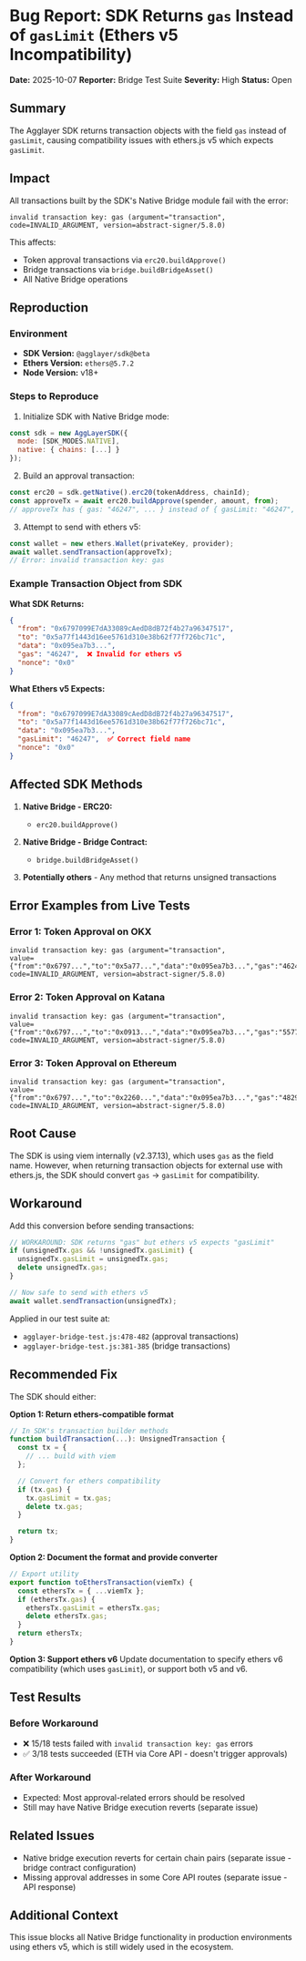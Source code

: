 # Bug Report: SDK Returns `gas` Instead of `gasLimit` (Ethers v5 Incompatibility)

**Date:** 2025-10-07
**Reporter:** Bridge Test Suite
**Severity:** High
**Status:** Open

## Summary

The Agglayer SDK returns transaction objects with the field `gas` instead of `gasLimit`, causing compatibility issues with ethers.js v5 which expects `gasLimit`.

## Impact

All transactions built by the SDK's Native Bridge module fail with the error:
```
invalid transaction key: gas (argument="transaction", code=INVALID_ARGUMENT, version=abstract-signer/5.8.0)
```

This affects:
- Token approval transactions via `erc20.buildApprove()`
- Bridge transactions via `bridge.buildBridgeAsset()`
- All Native Bridge operations

## Reproduction

### Environment
- **SDK Version:** `@agglayer/sdk@beta`
- **Ethers Version:** `ethers@5.7.2`
- **Node Version:** v18+

### Steps to Reproduce

1. Initialize SDK with Native Bridge mode:
```javascript
const sdk = new AggLayerSDK({
  mode: [SDK_MODES.NATIVE],
  native: { chains: [...] }
});
```

2. Build an approval transaction:
```javascript
const erc20 = sdk.getNative().erc20(tokenAddress, chainId);
const approveTx = await erc20.buildApprove(spender, amount, from);
// approveTx has { gas: "46247", ... } instead of { gasLimit: "46247", ... }
```

3. Attempt to send with ethers v5:
```javascript
const wallet = new ethers.Wallet(privateKey, provider);
await wallet.sendTransaction(approveTx);
// Error: invalid transaction key: gas
```

### Example Transaction Object from SDK

**What SDK Returns:**
```json
{
  "from": "0x6797099E7dA33089cAedD8dB72f4b27a96347517",
  "to": "0x5a77f1443d16ee5761d310e38b62f77f726bc71c",
  "data": "0x095ea7b3...",
  "gas": "46247",  ❌ Invalid for ethers v5
  "nonce": "0x0"
}
```

**What Ethers v5 Expects:**
```json
{
  "from": "0x6797099E7dA33089cAedD8dB72f4b27a96347517",
  "to": "0x5a77f1443d16ee5761d310e38b62f77f726bc71c",
  "data": "0x095ea7b3...",
  "gasLimit": "46247",  ✅ Correct field name
  "nonce": "0x0"
}
```

## Affected SDK Methods

1. **Native Bridge - ERC20:**
   - `erc20.buildApprove()`

2. **Native Bridge - Bridge Contract:**
   - `bridge.buildBridgeAsset()`

3. **Potentially others** - Any method that returns unsigned transactions

## Error Examples from Live Tests

### Error 1: Token Approval on OKX
```
invalid transaction key: gas (argument="transaction",
value={"from":"0x6797...","to":"0x5a77...","data":"0x095ea7b3...","gas":"46247","nonce":"0x0"},
code=INVALID_ARGUMENT, version=abstract-signer/5.8.0)
```

### Error 2: Token Approval on Katana
```
invalid transaction key: gas (argument="transaction",
value={"from":"0x6797...","to":"0x0913...","data":"0x095ea7b3...","gas":"55774","nonce":"0x5"},
code=INVALID_ARGUMENT, version=abstract-signer/5.8.0)
```

### Error 3: Token Approval on Ethereum
```
invalid transaction key: gas (argument="transaction",
value={"from":"0x6797...","to":"0x2260...","data":"0x095ea7b3...","gas":"48296","nonce":"0xe"},
code=INVALID_ARGUMENT, version=abstract-signer/5.8.0)
```

## Root Cause

The SDK is using viem internally (v2.37.13), which uses `gas` as the field name. However, when returning transaction objects for external use with ethers.js, the SDK should convert `gas` → `gasLimit` for compatibility.

## Workaround

Add this conversion before sending transactions:

```javascript
// WORKAROUND: SDK returns "gas" but ethers v5 expects "gasLimit"
if (unsignedTx.gas && !unsignedTx.gasLimit) {
  unsignedTx.gasLimit = unsignedTx.gas;
  delete unsignedTx.gas;
}

// Now safe to send with ethers v5
await wallet.sendTransaction(unsignedTx);
```

Applied in our test suite at:
- `agglayer-bridge-test.js:478-482` (approval transactions)
- `agglayer-bridge-test.js:381-385` (bridge transactions)

## Recommended Fix

The SDK should either:

**Option 1: Return ethers-compatible format**
```typescript
// In SDK's transaction builder methods
function buildTransaction(...): UnsignedTransaction {
  const tx = {
    // ... build with viem
  };

  // Convert for ethers compatibility
  if (tx.gas) {
    tx.gasLimit = tx.gas;
    delete tx.gas;
  }

  return tx;
}
```

**Option 2: Document the format and provide converter**
```typescript
// Export utility
export function toEthersTransaction(viemTx) {
  const ethersTx = { ...viemTx };
  if (ethersTx.gas) {
    ethersTx.gasLimit = ethersTx.gas;
    delete ethersTx.gas;
  }
  return ethersTx;
}
```

**Option 3: Support ethers v6**
Update documentation to specify ethers v6 compatibility (which uses `gasLimit`), or support both v5 and v6.

## Test Results

### Before Workaround
- ❌ 15/18 tests failed with `invalid transaction key: gas` errors
- ✅ 3/18 tests succeeded (ETH via Core API - doesn't trigger approvals)

### After Workaround
- Expected: Most approval-related errors should be resolved
- Still may have Native Bridge execution reverts (separate issue)

## Related Issues

- Native bridge execution reverts for certain chain pairs (separate issue - bridge contract configuration)
- Missing approval addresses in some Core API routes (separate issue - API response)

## Additional Context

This issue blocks all Native Bridge functionality in production environments using ethers v5, which is still widely used in the ecosystem.
